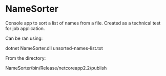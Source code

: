 # NameSorter
Console app to sort a list of names from a file. Created as a technical test for job application.

Can be ran using: 

dotnet NameSorter.dll unsorted-names-list.txt

From the directory:

NameSorter/bin/Release/netcoreapp2.2/publish
